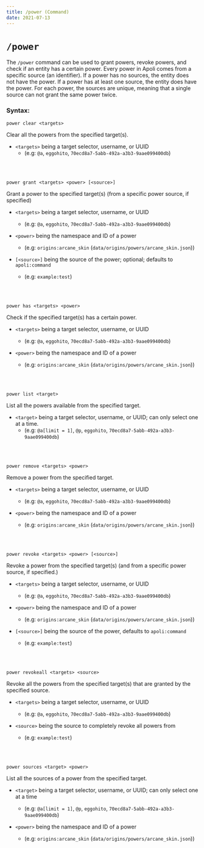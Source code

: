 ```yaml
---
title: /power (Command)
date: 2021-07-13
---
```


# `/power`

The `/power` command can be used to grant powers, revoke powers, and check if an entity has a certain power. Every power in Apoli comes from a specific source (an identifier). If a power has no sources, the entity does not have the power. If a power has at least one source, the entity does have the power. For each power, the sources are unique, meaning that a single source can not grant the same power twice.

### Syntax:

```mcfunction
power clear <targets>
```
Clear all the powers from the specified target(s).
<br>

* `<targets>` being a target selector, username, or UUID
    * (e.g: `@a`, `eggohito`, `70ecd8a7-5abb-492a-a3b3-9aae099400db`)
<br>
<br>

```mcfunction
power grant <targets> <power> [<source>]
```
Grant a power to the specified target(s) (from a specific power source, if specified)
<br>

* `<targets>` being a target selector, username, or UUID
    * (e.g: `@a`, `eggohito`, `70ecd8a7-5abb-492a-a3b3-9aae099400db`)

* `<power>` being the namespace and ID of a power
    * (e.g: `origins:arcane_skin` (`data/origins/powers/arcane_skin.json`))

* `[<source>]` being the source of the power; optional; defaults to `apoli:command`
    * (e.g: `example:test`)
<br>
<br>

```mcfunction
power has <targets> <power>
```
Check if the specified target(s) has a certain power.
<br>

* `<targets>` being a target selector, username, or UUID
    * (e.g: `@a`, `eggohito`, `70ecd8a7-5abb-492a-a3b3-9aae099400db`)

* `<power>` being the namespace and ID of a power
    * (e.g: `origins:arcane_skin` (`data/origins/powers/arcane_skin.json`))
<br>
<br>

```mcfunction
power list <target>
```
List all the powers available from the specified target.
<br>

* `<target>` being a target selector, username, or UUID; can only select one at a time.
    * (e.g: `@a[limit = 1]`, `@p`, `eggohito`, `70ecd8a7-5abb-492a-a3b3-9aae099400db`)
<br>
<br>

```mcfunction
power remove <targets> <power>
```
Remove a power from the specified target.
<br>

* `<targets>` being a target selector, username, or UUID
    * (e.g: `@a`, `eggohito`, `70ecd8a7-5abb-492a-a3b3-9aae099400db`)

* `<power>` being the namespace and ID of a power
    * (e.g: `origins:arcane_skin` (`data/origins/powers/arcane_skin.json`))
<br>
<br>

```mcfunction
power revoke <targets> <power> [<source>]
```
Revoke a power from the specified target(s) (and from a specific power source, if specified.)
<br>

* `<targets>` being a target selector, username, or UUID
    * (e.g: `@a`, `eggohito`, `70ecd8a7-5abb-492a-a3b3-9aae099400db`)

* `<power>` being the namespace and ID of a power
    * (e.g: `origins:arcane_skin` (`data/origins/powers/arcane_skin.json`))

* `[<source>]` being the source of the power, defaults to `apoli:command`
    * (e.g: `example:test`)
<br>
<br>

```mcfunction
power revokeall <targets> <source>
```
Revoke all the powers from the specified target(s) that are granted by the specified source.
<br>

* `<targets>` being a target selector, username, or UUID
    * (e.g: `@a`, `eggohito`, `70ecd8a7-5abb-492a-a3b3-9aae099400db`)

* `<source>` being the source to completely revoke all powers from
	* (e.g: `example:test`)
<br>
<br>

```mcfunction
power sources <target> <power>
```
List all the sources of a power from the specified target.
<br>

* `<target>` being a target selector, username, or UUID; can only select one at a time
    * (e.g: `@a[limit = 1]`, `@p`, `eggohito`, `70ecd8a7-5abb-492a-a3b3-9aae099400db`)

* `<power>` being the namespace and ID of a power
    * (e.g: `origins:arcane_skin` (`data/origins/powers/arcane_skin.json`))
